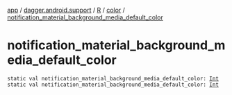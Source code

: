 [app](../../../index.md) / [dagger.android.support](../../index.md) / [R](../index.md) / [color](index.md) / [notification_material_background_media_default_color](./notification_material_background_media_default_color.md)

# notification_material_background_media_default_color

`static val notification_material_background_media_default_color: `[`Int`](https://kotlinlang.org/api/latest/jvm/stdlib/kotlin/-int/index.html)
`static val notification_material_background_media_default_color: `[`Int`](https://kotlinlang.org/api/latest/jvm/stdlib/kotlin/-int/index.html)